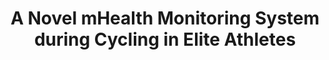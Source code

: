 ---
title: "A Novel mHealth Monitoring System during Cycling in Elite Athletes"
image: "cycling.jpg"
lab: "Sports Medicine Lab"
link: "https://www.econgress.gr/sportsmed2024/"
link_text: "See the Latest Artcicle"
authors: ""
description: "2021, Int. J. Environ. Res. Public Health 2021, 18(9), 4788"
---